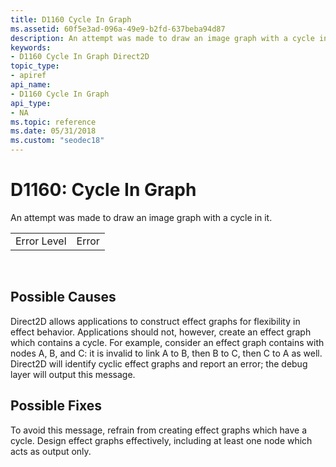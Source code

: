 ```yaml
---
title: D1160 Cycle In Graph
ms.assetid: 60f5e3ad-096a-49e9-b2fd-637beba94d87
description: An attempt was made to draw an image graph with a cycle in it.
keywords:
- D1160 Cycle In Graph Direct2D
topic_type:
- apiref
api_name:
- D1160 Cycle In Graph
api_type:
- NA
ms.topic: reference
ms.date: 05/31/2018
ms.custom: "seodec18"
---
```


# D1160: Cycle In Graph

An attempt was made to draw an image graph with a cycle in it.



|             |       |
|-------------|-------|
| Error Level | Error |



 

## Possible Causes

Direct2D allows applications to construct effect graphs for flexibility in effect behavior. Applications should not, however, create an effect graph which contains a cycle. For example, consider an effect graph contains with nodes A, B, and C: it is invalid to link A to B, then B to C, then C to A as well. Direct2D will identify cyclic effect graphs and report an error; the debug layer will output this message.

## Possible Fixes

To avoid this message, refrain from creating effect graphs which have a cycle. Design effect graphs effectively, including at least one node which acts as output only.

 

 




